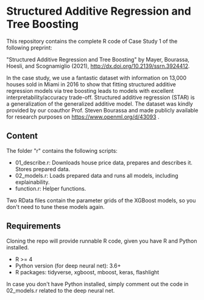 # Structured Additive Regression and Tree Boosting

This repository contains the complete R code of Case Study 1 of the following preprint:

"Structured Additive Regression and Tree Boosting" by Mayer, Bourassa, Hoesli, and Scognamiglio (2021), 
http://dx.doi.org/10.2139/ssrn.3924412.

In the case study, we use a fantastic dataset with information on 13,000 houses sold in Miami in 2016 to show that fitting structured additive regression models via tree boosting leads to models with excellent interpretability/accuracy trade-off. Structured additive regression (STAR) is a generalization of the generalized additive model.
The dataset was kindly provided by our coauthor Prof. Steven Bourassa and made publicly available for research purposes on https://www.openml.org/d/43093 .

## Content 

The folder "r" contains the following scripts:

- 01_describe.r: Downloads house price data, prepares and describes it. Stores prepared data.
- 02_models.r: Loads prepared data and runs all models, including explainability.
- function.r: Helper functions.

Two RData files contain the parameter grids of the XGBoost models, so you don't need to tune these models again.

## Requirements

Cloning the repo will provide runnable R code, given you have R and Python installed.

- R >= 4
- Python version (for deep neural net): 3.6+
- R packages: tidyverse, xgboost, mboost, keras, flashlight

In case you don't have Python installed, simply comment out the code in 02_models.r related to the deep neural net.
